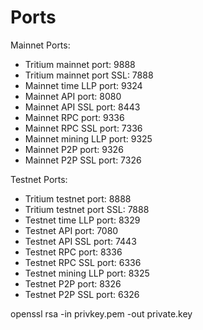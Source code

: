 # Ports



Mainnet Ports:

* Tritium mainnet port: 9888
* Tritium mainnet port SSL: 7888
* Mainnet time LLP port: 9324
* Mainnet API port: 8080
* Mainnet API SSL port: 8443
* Mainnet RPC port: 9336
* Mainnet RPC SSL port: 7336
* Mainnet mining LLP port: 9325
* Mainnet P2P port: 9326
* Mainnet P2P SSL port: 7326

Testnet Ports:

* Tritium testnet port: 8888
* Tritium testnet port SSL: 7888
* Testnet time LLP port: 8329
* Testnet API port: 7080
* Testnet API SSL port: 7443
* Testnet RPC port: 8336
* Testnet RPC SSL port: 6336
* Testnet mining LLP port: 8325
* Testnet P2P port: 8326
* Testnet P2P SSL port: 6326

openssl rsa -in privkey.pem -out private.key

